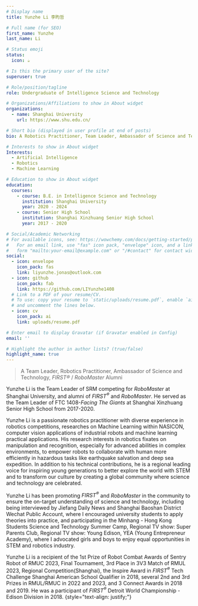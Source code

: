 ```yaml
---
# Display name
title: Yunzhe Li 李昀哲

# Full name (for SEO)
first_name: Yunzhe
last_name: Li

# Status emoji
status:
  icon: ☕️

# Is this the primary user of the site?
superuser: true

# Role/position/tagline
role: Undergraduate of Intelligence Science and Technology

# Organizations/Affiliations to show in About widget
organizations:
  - name: Shanghai University
    url: https://www.shu.edu.cn/

# Short bio (displayed in user profile at end of posts)
bio: A Robotics Practitioner, Team Leader, Ambassador of Science and Technologies, FIRST/RoboMaster Alumni, and Student @ SHU

# Interests to show in About widget
Interests:
  - Artificial Intelligence
  - Robotics
  - Machine Learning

# Education to show in About widget
education:
  courses:
    - course: B.E. in Intelligence Science and Technology
      institution: Shanghai University
      year: 2020 - 2024
    - course: Senior High School
      institution: Shanghai Xinzhuang Senior High School
      year: 2017 - 2020

# Social/Academic Networking
# For available icons, see: https://wowchemy.com/docs/getting-started/page-builder/#icons
#   For an email link, use "fas" icon pack, "envelope" icon, and a link in the
#   form "mailto:your-email@example.com" or "/#contact" for contact widget.
social:
  - icon: envelope
    icon_pack: fas
    link: liyunzhe.jonas@outlook.com
  - icon: github
    icon_pack: fab
    link: https://github.com/LIYunzhe1408
  # Link to a PDF of your resume/CV.
  # To use: copy your resume to `static/uploads/resume.pdf`, enable `ai` icons in `params.yaml`,
  # and uncomment the lines below.
  - icon: cv
    icon_pack: ai
    link: uploads/resume.pdf

# Enter email to display Gravatar (if Gravatar enabled in Config)
email: ''

# Highlight the author in author lists? (true/false)
highlight_name: true
---
```

> A Team Leader, Robotics Practitioner, Ambassador of Science and Technology, *FIRST®* / *RoboMaster* Alumni  

Yunzhe Li is the Team Leader of SRM competing for *RoboMaster* at Shanghai University, and alumni of *FIRST<sup>®</sup>*  and *RoboMaster*. He served as the Team Leader of FTC 1408-*Facing The Giants* at Shanghai Xinzhuang Senior High School from 2017-2020. 

Yunzhe Li is a passionate robotics practitioner with diverse experience in robotics competitions, researches on Machine Learning within NASICON, computer vision applications of industrial robots and machine learning practical applications. His research interests in robotics fixates on manipulation and recognition, especially for advanced abilities in complex environments, to empower robots to collaborate with human more efficiently in hazardous tasks like earthquake salvation and deep sea expedition. In addition to his technical contributions, he is a regional leading voice for inspiring young generations to better explore the world with STEM and to transform our culture by creating a global community where science and technology are celebrated.

Yunzhe Li has been promoting *FIRST<sup>®</sup>* and *RoboMaster* in the community to ensure the on-target understanding of science and technology, including being interviewed by Jiefang Daily News and Shanghai Baoshan District Wechat Public Account, where I encouraged university students to apply theories into practice, and participating in the Minhang - Hong Kong Students Science and Technology Summer Camp, Regional TV show: Super Parents Club, Regional TV show: Young Edison, YEA (Young Entrepreneur Academy), where I advocated girls and boys to enjoy equal opportunities in STEM and robotics industry.

Yunzhe Li is a recipient of the 1st Prize of Robot Combat Awards of Sentry Robot of RMUC 2023, Final Tournament, 3rd Place in 3V3 Match of RMUL 2023, Regional Competition(Shanghai), the Inspire Award in *FIRST<sup>®</sup>* Tech Challenge Shanghai American School Qualifier in 2018, several 2nd and 3rd Prizes in RMUL/RMUC in 2022 and 2023, and 3 Connect Awards in 2018 and 2019. He was a participant of *FIRST<sup>®</sup>* Detroit World Championship - Edison Division in 2018.
{style="text-align: justify;"}

